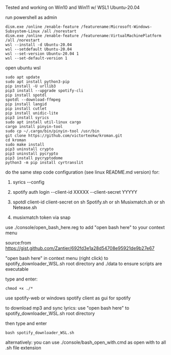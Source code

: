 Tested and working on Win10 and Win11 w/ WSL1 Ubuntu-20.04

run powershell as admin 

```
dism.exe /online /enable-feature /featurename:Microsoft-Windows-Subsystem-Linux /all /norestart
dism.exe /online /enable-feature /featurename:VirtualMachinePlatform /all /norestart
wsl --install -d Ubuntu-20.04
wsl --setdefault Ubuntu-20.04
wsl --set-version Ubuntu-20.04 1
wsl --set-default-version 1
```

open ubuntu wsl
```
sudo apt update
sudo apt install python3-pip
pip install -U urllib3
pip3 install --upgrade spotify-cli
pip install spotdl
spotdl --download-ffmpeg
pip install langid
pip install cutlet
pip install unidic-lite
pip3 install syrics 
sudo apt install util-linux cargo
cargo install pinyin-tool
sudo cp ~/.cargo/bin/pinyin-tool /usr/bin
git clone https://github.com/victorteokw/kroman.git
cd kroman
sudo make install
pip3 uninstall crypto 
pip3 uninstall pycrypto 
pip3 install pycryptodome
python3 -m pip install cyrtranslit
```

do the same step code configuration (see linux README.md version) for:

1. syrics --config

2. spotify auth login --client-id XXXXX --client-secret YYYYY

3. spotdl client-id client-secret on sh Spotify.sh or sh Musixmatch.sh or sh Netease.sh

4. musixmatch token via snap


use ./console/open_bash_here.reg to add "open bash here" to your context menu

source:from https://gist.github.com/Zantier/692fd3e1a28d54708e95921de9b27e67


"open bash here" in context menu (right click) to spotify_downloader_WSL.sh root directory and ./data to ensure scripts are executable

type and enter:
```
chmod +x ./*
```

use spotify-web or windows spotify client as gui for spotify


to download mp3 and sync lyrics:
use "open bash here" to spotify_downloader_WSL.sh root directory

then type and enter
```
bash spotify_downloader_WSL.sh
```

alternatively: you can use ./console/bash_open_with.cmd as open with to all .sh file extension